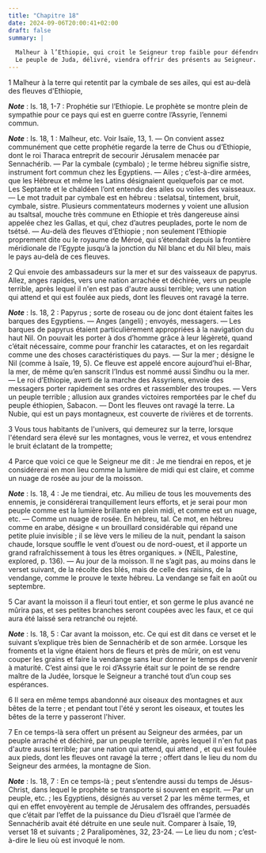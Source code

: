```yaml
---
title: "Chapitre 18"
date: 2024-09-06T20:00:41+02:00
draft: false
summary: |
  
  Malheur à l’Ethiopie, qui croit le Seigneur trop faible pour défendre la maison de Juda.
  Le peuple de Juda, délivré, viendra offrir des présents au Seigneur.
---
```



1 Malheur à la terre qui retentit par la cymbale de ses ailes, qui est au-delà des fleuves d'Ethiopie,

***Note*** :  Is. 18, 1-7 : Prophétie sur l’Ethiopie. Le prophète se montre plein de sympathie pour ce pays qui est en guerre contre l’Assyrie, l’ennemi commun.

***Note*** :  Is. 18, 1 : Malheur, etc. Voir Isaïe, 13, 1. ― On convient assez communément que cette prophétie regarde la terre de Chus ou d’Ethiopie, dont le roi Tharaca entreprit de secourir Jérusalem menacée par Sennachérib. ― Par la cymbale (cymbalo) ; le terme hébreu signifie sistre, instrument fort commun chez les Egyptiens. ― Ailes ; c’est-à-dire armées, que les Hébreux et même les Latins désignaient quelquefois par ce mot. Les Septante et le chaldéen l’ont entendu des ailes ou voiles des vaisseaux. ― Le mot traduit par cymbale est en hébreu : tselatsal, tintement, bruit, cymbale, sistre. Plusieurs commentateurs modernes y voient une allusion au tsaltsal, mouche très commune en Ethiopie et très dangereuse ainsi appelée chez les Gallas, et qui, chez d’autres peuplades, porte le nom de tsétsé. ― Au-delà des fleuves d’Ethiopie ; non seulement l’Ethiopie proprement dite ou le royaume de Méroé, qui s’étendait depuis la frontière méridionale de l’Egypte jusqu’à la jonction du Nil blanc et du Nil bleu, mais le pays
au-delà de ces fleuves.

2 Qui envoie des ambassadeurs sur la mer et sur des vaisseaux de papyrus. Allez, anges rapides, vers une nation arrachée et déchirée, vers un peuple terrible, après lequel il n'en est pas d'autre aussi terrible; vers une nation qui attend et qui est foulée aux pieds, dont les fleuves ont ravagé la terre.

***Note*** :  Is. 18, 2 : Papyrus ; sorte de roseau ou de jonc dont étaient faites les barques des Egyptiens. ― Anges (angeli) ; envoyés, messagers. ― Les barques de papyrus étaient particulièrement appropriées à la navigation du haut Nil. On pouvait les porter à dos d’homme grâce à leur légèreté, quand c’était nécessaire, comme pour franchir les cataractes, et on les regardait comme une des choses caractéristiques du pays. ― Sur la mer ; désigne le Nil (comme à Isaïe, 19, 5). Ce fleuve est appelé encore aujourd’hui el-Bhar, la mer, de même qu’en sanscrit l’Indus est nommé aussi Sindhu ou la mer. ― Le roi d’Ethiopie, averti de la marche des Assyriens, envoie des messagers porter rapidement ses ordres et rassembler des troupes. ― Vers un peuple terrible ; allusion aux grandes victoires remportées par le chef du peuple éthiopien, Sabacon. ― Dont les fleuves ont ravagé la terre. La Nubie, qui est un pays montagneux, est couverte de rivières et de torrents.

3 Vous tous habitants de l'univers, qui demeurez sur la terre, lorsque l'étendard sera élevé sur les montagnes, vous le verrez, et vous entendrez le bruit éclatant de la trompette;


4 Parce que voici ce que le Seigneur me dit : Je me tiendrai en repos, et je considérerai en mon lieu comme la lumière de midi qui est claire, et comme un nuage de rosée au jour de la moisson.

***Note*** :  Is. 18, 4 : Je me tiendrai, etc. Au milieu de tous les mouvements des ennemis, je considérerai tranquillement leurs efforts, et je serai pour mon peuple comme est la lumière brillante en plein midi, et comme est un nuage, etc. ― Comme un nuage de rosée. En hébreu, tal. Ce mot, en hébreu comme en arabe, désigne « un brouillard considérable qui répand une petite pluie invisible ; il se lève vers le milieu de la nuit, pendant la saison chaude, lorsque souffle le vent d’ouest ou de nord-ouest, et il apporte un grand rafraîchissement à tous les êtres organiques. » (NEIL, Palestine, explored, p. 136). ― Au jour de la moisson. Il ne s’agit pas, au moins dans le verset suivant, de la récolte des blés, mais de celle des raisins, de la vendange, comme le prouve le texte hébreu. La vendange se fait en août ou septembre.

5 Car avant la moisson il a fleuri tout entier, et son germe le plus avancé ne mûrira pas, et ses petites branches seront coupées avec les faux, et ce qui aura été laissé sera retranché ou rejeté.

***Note*** :  Is. 18, 5 : Car avant la moisson, etc. Ce qui est dit dans ce verset et le suivant s’explique très bien de Sennachérib et de son armée. Lorsque les froments et la vigne étaient hors de fleurs et près de mûrir, on est venu couper les grains et faire la vendange sans leur donner le temps de parvenir à maturité. C’est ainsi que le roi d’Assyrie était sur le point de se rendre maître de la Judée, lorsque le Seigneur a tranché tout d’un coup ses espérances.

6 Il sera en même temps abandonné aux oiseaux des montagnes et aux bêtes de la terre ; et pendant tout l'été y seront les oiseaux, et toutes les bêtes de la terre y passeront l'hiver.


7 En ce temps-là sera offert un présent au Seigneur des armées, par un peuple arraché et déchiré, par un peuple terrible, après lequel il n'en fut pas d'autre aussi terrible; par une nation qui attend, qui attend , et qui est foulée aux pieds, dont les fleuves ont ravagé la terre ; offert dans le lieu du nom du Seigneur des armées, la montagne de Sion.

***Note*** :  Is. 18, 7 : En ce temps-là ; peut s’entendre aussi du temps de Jésus-Christ, dans lequel le prophète se transporte si souvent en esprit. ― Par un peuple, etc. ; les Egyptiens, désignés au verset 2 par les même termes, et qui en effet envoyèrent au temple de Jérusalem des offrandes, persuadés que c’était par l’effet de la puissance du Dieu d’Israël que l’armée de Sennachérib avait été détruite en une seule nuit. Comparer à Isaïe, 19, verset 18 et suivants ; 2 Paralipomènes, 32, 23-24. ― Le lieu du nom ; c’est-à-dire le lieu où est invoqué le nom.

